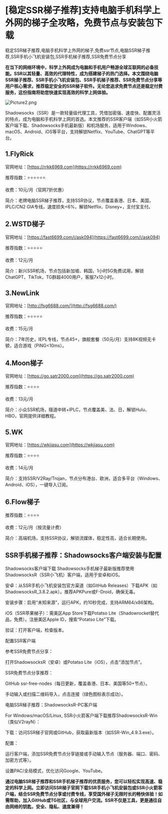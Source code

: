 # [稳定SSR梯子推荐]支持电脑手机科学上外网的梯子全攻略，免费节点与安装包下载
稳定SSR梯子推荐,电脑手机科学上外网的梯子,免费ssr节点,电脑SSR梯子推荐,SSR手机小飞机安装包,SSR手机梯子推荐,SSR免费节点分享

**在当下的网络环境中，科学上外网成为电脑和手机用户畅游全球互联网的必备技能。SSR以其轻量、高效的代理特性，成为搭建梯子的热门选择。本文围绕电脑SSR梯子推荐、SSR手机小飞机安装包、SSR手机梯子推荐、SSR免费节点分享等用户核心需求，推荐稳定安全的SSR梯子软件。无论您追求免费节点还是稳定付费服务，这份指南将助您快速实现高效的科学上网体验。**

![Picture2.png](https://p.inari.site/usr/1819/68cce0617d7c5.png)

Shadowsocks（SSR）是一款轻量级代理工具，凭借加密强、速度快、配置灵活的特点，成为电脑和手机科学上网的首选。本文推荐的SSR客户端（如SSR小火箭客户端下载、Shadowsocks手机最新版）和机场服务，适用于Windows、macOS、Android、iOS等平台，支持解锁Netflix、YouTube、ChatGPT等平台。

## 1.FlyRick
官网地址：[https://rrkk6969.com](https://rrkk6969.com)

推荐指数：⭐⭐⭐⭐⭐⭐

收费：10元/月（官网7折优惠）

简介：老牌电脑SSR梯子推荐，支持SSR协议，节点覆盖香港、日本、美国，IPLC/CN2 GIA专线，速度损失<6%，解锁Netflix、Disney+，支付宝支付。

## 2.WSTD梯子
官网地址：[https://fast6699.com/i/ask094](https://fast6699.com/i/ask094)

推荐指数：⭐⭐⭐⭐⭐

收费：12元/月

简介：新兴SSR机场，节点包括新加坡、韩国，1小时5G免费试用，解锁ChatGPT、TikTok，TG群超4000用户，客服7x12小时。

## 3.NewLink
官网地址：[http://fsg6688.com/](http://fsg6688.com/)

推荐指数：⭐⭐⭐⭐⭐

收费：15元/月

简介：7年历史，IEPL专线，节点45+，旗舰套餐（50元/月）支持8K视频无卡顿，适合游戏（PING<10ms）。

## 4.Moon梯子
官网地址：[https://go.satr2000.com](https://go.satr2000.com)

推荐指数：⭐⭐⭐⭐

收费：13元/月

简介：小众SSR机场，隧道中转+IPLC，节点覆盖美、法、日，解锁Hulu、HBO，官网提供详细教程。

## 5.WK
官网地址：[https://wkjiasu.com](https://wkjiasu.com)

推荐指数：⭐⭐⭐⭐

收费：14元/月

简介：支持SSR/V2Ray/Trojan，节点分布港台、欧洲，适合多平台（Windows、Android、iOS），一键导入订阅。

## 6.Flow梯子
推荐指数：⭐⭐⭐⭐

收费：12元/月（按流量计费）

简介：高端机场，支持SSR协议，解锁流媒体，稳定性高，适合长期使用。

## SSR手机梯子推荐：Shadowsocks客户端安装与配置
Shadowsocks客户端下载
Shadowsocks手机梯子最新版推荐使用ShadowsocksR（SSR小飞机）客户端，适用于安卓和iOS。

安卓：从SSR手机小飞机安装包官方渠道（如GitHub Releases）下载APK（如ShadowsocksR_3.8.2.apk）。推荐APKPure或F-Droid，确保无毒。

安装步骤：启用“未知来源”，运行APK，约10秒完成，支持ARM64/x86架构。

iOS（SSR苹果梯子）：需美区App Store下载Potatso Lite（Shadowrocket替代品，免费）。注册美区Apple ID，搜索“Potatso Lite”下载。

验证：打开客户端，检查版本。

配置SSR客户端

参考SSR免费节点分享：

打开ShadowsocksR（安卓）或Potatso Lite（iOS），点击“添加节点”。

SSR免费节点分享推荐：

GitHub ssr-free-nodes（每日更新，覆盖香港、日本、美国等50+节点）。

手动输入或扫描二维码导入，点击连接（绿色图标表示成功）。

电脑SSR梯子推荐：ShadowsocksR-PC客户端

For Windows/macOS/Linux, SSR小火箭客户端下载推荐ShadowsocksR-Win（类似V2rayN）：

下载：访问SSR梯子官网或GitHub，获取最新版本（如SSR-Win_4.9.3.exe）。

配置：

运行客户端，添加SSR免费节点分享链接或手动输入节点（服务器、端口、密码、加密方式等）。

设置PAC/全局模式，优化访问Google、YouTube。

**通过电脑SSR梯子推荐和SSR手机梯子推荐的优质服务，您可以轻松实现高速、稳定的科学上网。立即访问SSR梯子官网下载SSR手机小飞机安装包或SSR小火箭客户端，结合SSR免费节点分享或付费专线，享受国外梯子无限时长的畅快体验！如需帮助，加入GitHub或TG社区，与全球用户交流。SSR不仅是工具，更是通往自由网络的钥匙，安全、隐私、速度兼得！**
